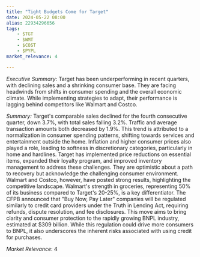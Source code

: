 ```yaml
---
title: "Tight Budgets Come for Target"
date: 2024-05-22 08:00
alias: 22934296656
tags:
    - $TGT
    - $WMT
    - $COST
    - $PYPL
market_relevance: 4

---
```

*Executive Summary*: Target has been underperforming in recent quarters, with declining sales and a shrinking consumer base. They are facing headwinds from shifts in consumer spending and the overall economic climate. While implementing strategies to adapt, their performance is lagging behind competitors like Walmart and Costco.


*Summary:*
Target's comparable sales declined for the fourth consecutive quarter, down 3.7%, with total sales falling 3.2%. Traffic and average transaction amounts both decreased by 1.9%.  This trend is attributed to a normalization in consumer spending patterns, shifting towards services and entertainment outside the home. Inflation and higher consumer prices also played a role, leading to softness in discretionary categories, particularly in home and hardlines.  Target has implemented price reductions on essential items, expanded their loyalty program, and improved inventory management to address these challenges. They are optimistic about a path to recovery but acknowledge the challenging consumer environment.  Walmart and Costco, however, have posted strong results, highlighting the competitive landscape. Walmart's strength in groceries, representing 50% of its business compared to Target's 20-25%, is a key differentiator.  The CFPB announced that "Buy Now, Pay Later" companies will be regulated similarly to credit card providers under the Truth in Lending Act, requiring refunds, dispute resolution, and fee disclosures. This move aims to bring clarity and consumer protection to the rapidly growing BNPL industry, estimated at $309 billion. While this regulation could drive more consumers to BNPL, it also underscores the inherent risks associated with using credit for purchases.



*Market Relevance*: 4
  